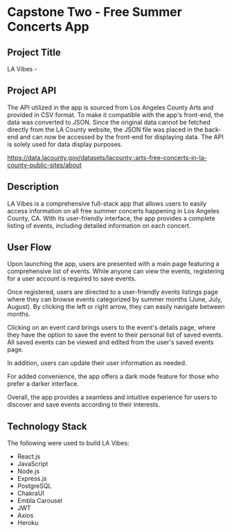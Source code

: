 # Capstone Two - Free Summer Concerts App

## Project Title
LA Vibes -

## Project API
The API utilized in the app is sourced from Los Angeles County Arts and provided in CSV format. To make it compatible with the app's front-end, the data was converted to JSON. Since the original data cannot be fetched directly from the LA County website, the JSON file was placed in the back-end and can now be accessed by the front-end for displaying data. The API is solely used for data display purposes.

https://data.lacounty.gov/datasets/lacounty::arts-free-concerts-in-la-county-public-sites/about

## Description
LA Vibes is a comprehensive full-stack app that allows users to easily access information on all free summer concerts happening in Los Angeles County, CA. With its user-friendly interface, the app provides a complete listing of events, including detailed information on each concert.

## User Flow
Upon launching the app, users are presented with a main page featuring a comprehensive list of events. While anyone can view the events, registering for a user account is required to save events.

Once registered, users are directed to a user-friendly events listings page where they can browse events categorized by summer months (June, July, August). By clicking the left or right arrow, they can easily navigate between months.

Clicking on an event card brings users to the event's details page, where they have the option to save the event to their personal list of saved events. All saved events can be viewed and edited from the user's saved events page.

In addition, users can update their user information as needed.

For added convenience, the app offers a dark mode feature for those who prefer a darker interface.

Overall, the app provides a seamless and intuitive experience for users to discover and save events according to their interests.

## Technology Stack
The following were used to build LA Vibes:

- React.js
- JavaScript
- Node.js
- Express.js
- PostgreSQL
- ChakraUI
- Embla Carousel
- JWT
- Axios
- Heroku
